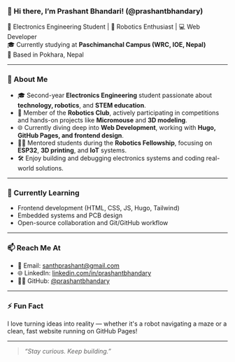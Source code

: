 ### 👋 Hi there, I’m Prashant Bhandari! (@prashantbhandary)

🚀 Electronics Engineering Student | 🤖 Robotics Enthusiast | 💻 Web Developer  
🎓 Currently studying at **Paschimanchal Campus (WRC, IOE, Nepal)**  
📍 Based in Pokhara, Nepal  

---

### 🌟 About Me

- 🎓 Second-year **Electronics Engineering** student passionate about **technology, robotics**, and **STEM education**.
- 🤖 Member of the **Robotics Club**, actively participating in competitions and hands-on projects like **Micromouse** and **3D modeling**.
- 🌐 Currently diving deep into **Web Development**, working with **Hugo, GitHub Pages, and frontend design**.
- 🧑‍🏫 Mentored students during the **Robotics Fellowship**, focusing on **ESP32**, **3D printing**, and **IoT** systems.
- 🛠️ Enjoy building and debugging electronics systems and coding real-world solutions.

---

### 🧠 Currently Learning

- Frontend development (HTML, CSS, JS, Hugo, Tailwind)
- Embedded systems and PCB design
- Open-source collaboration and Git/GitHub workflow

---

### 📫 Reach Me At

- 📧 Email: [santhprashant@gmail.com](mailto:santhprashant@gmail.com)
- 🌐 LinkedIn: [linkedin.com/in/prashantbhandary](https://www.linkedin.com/in/prashantbhandary)
- 🧑‍💻 GitHub: [@prashantbhandary](https://github.com/prashantbhandary)

---

### ⚡ Fun Fact

I love turning ideas into reality — whether it's a robot navigating a maze or a clean, fast website running on GitHub Pages!

---

> *“Stay curious. Keep building.”*
